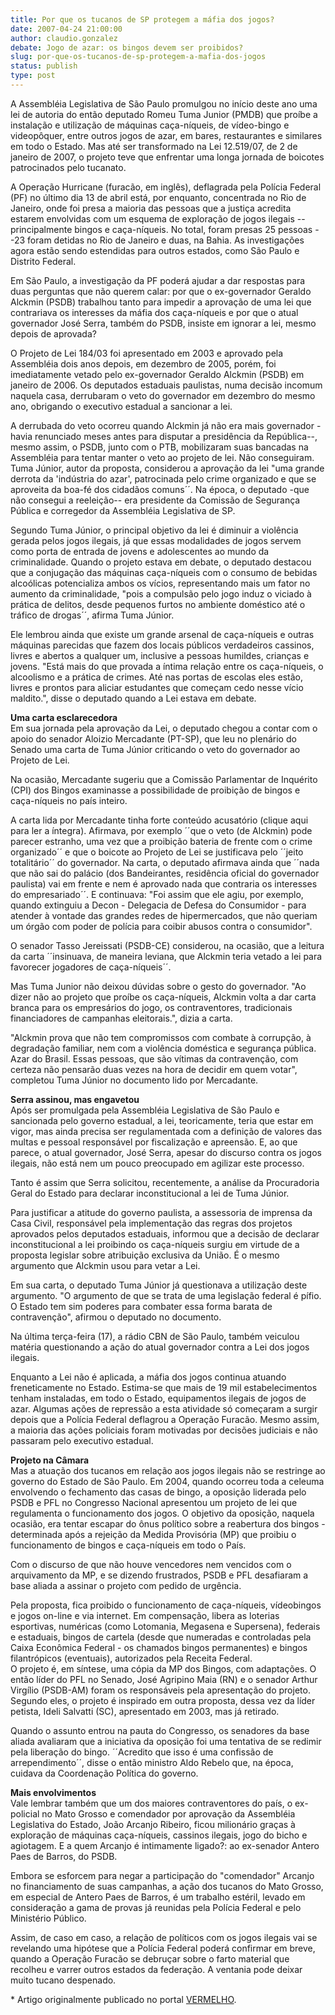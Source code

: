 ```yaml
---
title: Por que os tucanos de SP protegem a máfia dos jogos?
date: 2007-04-24 21:00:00
author: claudio.gonzalez
debate: Jogo de azar: os bingos devem ser proibidos?
slug: por-que-os-tucanos-de-sp-protegem-a-mafia-dos-jogos
status: publish 
type: post
---
```


A Assembléia Legislativa de São Paulo promulgou no início deste ano uma lei de autoria do então deputado Romeu Tuma Junior (PMDB) que proíbe a instalação e utilização de máquinas caça-níqueis, de vídeo-bingo e videopôquer, entre outros jogos de azar, em bares, restaurantes e similares em todo o Estado. Mas até ser transformado na Lei 12.519/07, de 2 de janeiro de 2007, o projeto teve que enfrentar uma longa jornada de boicotes patrocinados pelo tucanato.


A Operação Hurricane (furacão, em inglês), deflagrada pela Polícia Federal (PF) no último dia 13 de abril está, por enquanto, concentrada no Rio de Janeiro, onde foi presa a maioria das pessoas que a justiça acredita estarem envolvidas com um esquema de exploração de jogos ilegais --principalmente bingos e caça-níqueis. No total, foram presas 25 pessoas --23 foram detidas no Rio de Janeiro e duas, na Bahia. As investigações agora estão sendo estendidas para outros estados, como São Paulo e Distrito Federal. 


Em São Paulo, a investigação da PF poderá ajudar a dar respostas para duas perguntas que não querem calar: por que o ex-governador Geraldo Alckmin (PSDB) trabalhou tanto para impedir a aprovação de uma lei que contrariava os interesses da máfia dos caça-níqueis e por que o atual governador José Serra, também do PSDB, insiste em ignorar a lei, mesmo depois de aprovada?


O Projeto de Lei 184/03 foi apresentado em 2003 e aprovado pela Assembléia dois anos depois, em dezembro de 2005, porém, foi imediatamente vetado pelo ex-governador Geraldo Alckmin (PSDB) em janeiro de 2006. Os deputados estaduais paulistas, numa decisão incomum naquela casa, derrubaram o veto do governador em dezembro do mesmo ano, obrigando o executivo estadual a sancionar a lei. 


A derrubada do veto ocorreu quando Alckmin já não era mais governador - havia renunciado meses antes para disputar a presidência da República--, mesmo assim, o PSDB, junto com o PTB, mobilizaram suas bancadas na Assembléia para tentar manter o veto ao projeto de lei. Não conseguiram.  
Tuma Júnior, autor da proposta, considerou a aprovação da lei "uma grande derrota da 'indústria do azar', patrocinada pelo crime organizado e que se aproveita da boa-fé dos cidadãos comuns´´. Na época, o deputado -que não consegui a reeleição-- era presidente da Comissão de Segurança Pública e corregedor da Assembléia Legislativa de SP.


Segundo Tuma Júnior, o principal objetivo da lei é diminuir a violência gerada pelos jogos ilegais, já que essas modalidades de jogos servem como porta de entrada de jovens e adolescentes ao mundo da criminalidade. Quando o projeto estava em debate, o deputado destacou que a conjugação das máquinas caça-níqueis com o consumo de bebidas alcoólicas potencializa ambos os vícios, representando mais um fator no aumento da criminalidade, "pois a compulsão pelo jogo induz o viciado à prática de delitos, desde pequenos furtos no ambiente doméstico até o tráfico de drogas´´, afirma Tuma Júnior.


Ele lembrou ainda que existe um grande arsenal de caça-níqueis e outras máquinas parecidas que fazem dos locais públicos verdadeiros cassinos, livres e abertos a qualquer um, inclusive a pessoas humildes, crianças e jovens. "Está mais do que provada a íntima relação entre os caça-níqueis, o alcoolismo e a prática de crimes. Até nas portas de escolas eles estão, livres e prontos para aliciar estudantes que começam cedo nesse vício maldito.", disse o deputado quando a Lei estava em debate.  
  
**Uma carta esclarecedora**  
Em sua jornada pela aprovação da Lei, o deputado chegou a contar com o apoio do senador Aloizio Mercadante (PT-SP), que leu no plenário do Senado uma carta de Tuma Júnior criticando o veto do governador ao Projeto de Lei.  
  
Na ocasião, Mercadante sugeriu que a Comissão Parlamentar de Inquérito (CPI) dos Bingos examinasse a possibilidade de proibição de bingos e caça-níqueis no país inteiro.  
  
  
A carta lida por Mercadante tinha forte conteúdo acusatório (clique aqui para ler a íntegra). Afirmava, por exemplo ´´que o veto (de Alckmin) pode parecer estranho, uma vez que a proibição bateria de frente com o crime organizado´´ e que o boicote ao Projeto de Lei se justificava pelo ´´jeito totalitário´´ do governador. Na carta, o deputado afirmava ainda que ´´nada que não sai do palácio (dos Bandeirantes, residência oficial do governador paulista) vai em frente e nem é aprovado nada que contraria os interesses do empresariado´´. E continuava: "Foi assim que ele agiu, por exemplo, quando extinguiu a Decon - Delegacia de Defesa do Consumidor - para atender à vontade das grandes redes de hipermercados, que não queriam um órgão com poder de polícia para coibir abusos contra o consumidor".   
  
O senador Tasso Jereissati (PSDB-CE) considerou, na ocasião, que a leitura da carta ´´insinuava, de maneira leviana, que Alckmin teria vetado a lei para favorecer jogadores de caça-níqueis´´.   
  
Mas Tuma Junior não deixou dúvidas sobre o gesto do governador. "Ao dizer não ao projeto que proíbe os caça-níqueis, Alckmin volta a dar carta branca para os empresários do jogo, os contraventores, tradicionais financiadores de campanhas eleitorais.", dizia a carta.  
  
"Alckmin prova que não tem compromissos com combate à corrupção, à degradação familiar, nem com a violência doméstica e segurança pública. Azar do Brasil. Essas pessoas, que são vítimas da contravenção, com certeza não pensarão duas vezes na hora de decidir em quem votar", completou Tuma Júnior no documento lido por Mercadante.   
  
**Serra assinou, mas engavetou**  
Após ser promulgada pela Assembléia Legislativa de São Paulo e sancionada pelo governo estadual, a lei, teoricamente, teria que estar em vigor, mas ainda precisa ser regulamentada com a definição de valores das multas e pessoal responsável por fiscalização e apreensão. E, ao que parece, o atual governador, José Serra, apesar do discurso contra os jogos ilegais, não está nem um pouco preocupado em agilizar este processo.  
  
Tanto é assim que Serra solicitou, recentemente, a análise da Procuradoria Geral do Estado para declarar inconstitucional a lei de Tuma Júnior.  
  
Para justificar a atitude do governo paulista, a assessoria de imprensa da Casa Civil, responsável pela implementação das regras dos projetos aprovados pelos deputados estaduais, informou que a decisão de declarar inconstitucional a lei proibindo os caça-níqueis surgiu em virtude de a proposta legislar sobre atribuição exclusiva da União. É o mesmo argumento que Alckmin usou para vetar a Lei.  
  
Em sua carta, o deputado Tuma Júnior já questionava a utilização deste argumento. "O argumento de que se trata de uma legislação federal é pífio. O Estado tem sim poderes para combater essa forma barata de contravenção", afirmou o deputado no documento.  
  
Na última terça-feira (17), a rádio CBN de São Paulo, também veiculou matéria questionando a ação do atual governador contra a Lei dos jogos ilegais.  
  
Enquanto a Lei não é aplicada, a máfia dos jogos continua atuando freneticamente no Estado. Estima-se que mais de 19 mil estabelecimentos tenham instaladas, em todo o Estado, equipamentos ilegais de jogos de azar. Algumas ações de repressão a esta atividade só começaram a surgir depois que a Polícia Federal deflagrou a Operação Furacão. Mesmo assim, a maioria das ações policiais foram motivadas por decisões judiciais e não passaram pelo executivo estadual.  
  
**Projeto na Câmara**  
Mas a atuação dos tucanos em relação aos jogos ilegais não se restringe ao governo do Estado de São Paulo. Em 2004, quando ocorreu toda a celeuma envolvendo o fechamento das casas de bingo, a oposição liderada pelo PSDB e PFL no Congresso Nacional apresentou um projeto de lei que regulamenta o funcionamento dos jogos. O objetivo da oposição, naquela ocasião, era tentar escapar do ônus político sobre a reabertura dos bingos - determinada após a rejeição da Medida Provisória (MP) que proibiu o funcionamento de bingos e caça-níqueis em todo o País.  
  
Com o discurso de que não houve vencedores nem vencidos com o arquivamento da MP, e se dizendo frustrados, PSDB e PFL desafiaram a base aliada a assinar o projeto com pedido de urgência.  
  
Pela proposta, fica proibido o funcionamento de caça-níqueis, vídeobingos e jogos on-line e via internet. Em compensação, libera as loterias esportivas, numéricas (como Lotomania, Megasena e Supersena), federais e estaduais, bingos de cartela (desde que numeradas e controladas pela Caixa Econômica Federal - os chamados bingos permanentes) e bingos filantrópicos (eventuais), autorizados pela Receita Federal.   
O projeto é, em síntese, uma cópia da MP dos Bingos, com adaptações. O então líder do PFL no Senado, José Agripino Maia (RN) e o senador Arthur Virgílio (PSDB-AM) foram os responsáveis pela apresentação do projeto. Segundo eles, o projeto é inspirado em outra proposta, dessa vez da líder petista, Ideli Salvatti (SC), apresentado em 2003, mas já retirado.  
  
Quando o assunto entrou na pauta do Congresso, os senadores da base aliada avaliaram que a iniciativa da oposição foi uma tentativa de se redimir pela liberação do bingo. ´´Acredito que isso é uma confissão de arrependimento´´, disse o então ministro Aldo Rebelo que, na época, cuidava da Coordenação Política do governo.  
  
**Mais envolvimentos**  
Vale lembrar também que um dos maiores contraventores do país, o ex-policial no Mato Grosso e comendador por aprovação da Assembléia Legislativa do Estado, João Arcanjo Ribeiro, ficou milionário graças à exploração de máquinas caça-níqueis, cassinos ilegais, jogo do bicho e agiotagem. E a quem Arcanjo é intimamente ligado?: ao ex-senador Antero Paes de Barros, do PSDB.  
  
Embora se esforcem para negar a participação do "comendador" Arcanjo no financiamento de suas campanhas, a ação dos tucanos do Mato Grosso, em especial de Antero Paes de Barros, é um trabalho estéril, levado em consideração a gama de provas já reunidas pela Polícia Federal e pelo Ministério Público.  
  
Assim, de caso em caso, a relação de políticos com os jogos ilegais vai se revelando uma hipótese que a Polícia Federal poderá confirmar em breve, quando a Operação Furacão se debruçar sobre o farto material que recolheu e varrer outros estados da federação. A ventania pode deixar muito tucano despenado.


\* Artigo originalmente publicado no portal [VERMELHO](http://www.vermelho.org.br).


 


